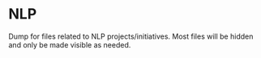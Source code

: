 # NLP
Dump for files related to NLP projects/initiatives. Most files will be hidden and only be made visible as needed.
